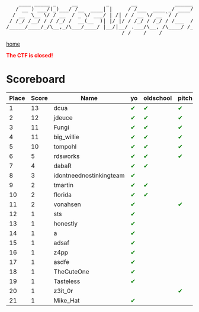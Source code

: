 <!--# set var="title" value="BSidesWpgCTF" -->
<link rel="stylesheet" type="text/css" href="/main.css" />
<pre>
    ____ _____ _     __         _       __            __________________
   / __ ) ___/(_)___/ /__  ____| |     / /___  ____ _/ ____/_  __/ ____/
  / __  \__ \/ / __  / _ \/ ___/ | /| / / __ \/ __ `/ /     / / / /_
 / /_/ /__/ / / /_/ /  __(__  )| |/ |/ / /_/ / /_/ / /___  / / / __/
/_____/____/_/\__,_/\___/____/ |__/|__/ .___/\__, /\____/ /_/ /_/
                                     /_/    /____/
</pre>

[home](/)

<span style="color:red"><b>The CTF is closed!</b></span>

Scoreboard
==========


| Place | Score | Name | yo | oldschool | pitch | tootsie | tapdat | dangle | factoryfresh | cryptic | rascal | demo | asshat | bootliquor | cosmo | scumbag |
|---|---|---|---|---|---|---|---|---|---|---|---|---|---|---|---|---|
| 1 | 13 | dcua | <span style="color:green">&#10004;</span> | <span style="color:green">&#10004;</span> | <span style="color:green">&#10004;</span> | <span style="color:green">&#10004;</span> | <span style="color:green">&#10004;</span> | <span style="color:green">&#10004;</span> | <span style="color:green">&#10004;</span> | <span style="color:green">&#10004;</span> | <span style="color:green">&#10004;</span> | <span style="color:green">&#10004;</span> | <span style="color:green">&#10004;</span> | <span style="color:green">&#10004;</span> | <span style="color:green">&#10004;</span> | |
| 2 | 12 | jdeuce | <span style="color:green">&#10004;</span> | <span style="color:green">&#10004;</span> | <span style="color:green">&#10004;</span> | <span style="color:green">&#10004;</span> | <span style="color:green">&#10004;</span> | <span style="color:green">&#10004;</span> | <span style="color:green">&#10004;</span> | <span style="color:green">&#10004;</span> | <span style="color:green">&#10004;</span> | <span style="color:green">&#10004;</span> | <span style="color:green">&#10004;</span> | <span style="color:green">&#10004;</span> | | |
| 3 | 11 | Fungi | <span style="color:green">&#10004;</span> | <span style="color:green">&#10004;</span> | <span style="color:green">&#10004;</span> | <span style="color:green">&#10004;</span> | <span style="color:green">&#10004;</span> | <span style="color:green">&#10004;</span> | <span style="color:green">&#10004;</span> | | <span style="color:green">&#10004;</span> | <span style="color:green">&#10004;</span> | | <span style="color:green">&#10004;</span> | <span style="color:green">&#10004;</span> | |
| 4 | 11 | big_willie | <span style="color:green">&#10004;</span> | <span style="color:green">&#10004;</span> | <span style="color:green">&#10004;</span> | <span style="color:green">&#10004;</span> | <span style="color:green">&#10004;</span> | <span style="color:green">&#10004;</span> | <span style="color:green">&#10004;</span> | <span style="color:green">&#10004;</span> | <span style="color:green">&#10004;</span> | <span style="color:green">&#10004;</span> | <span style="color:green">&#10004;</span> | | | |
| 5 | 10 | tompohl | <span style="color:green">&#10004;</span> | <span style="color:green">&#10004;</span> | <span style="color:green">&#10004;</span> | <span style="color:green">&#10004;</span> | <span style="color:green">&#10004;</span> | <span style="color:green">&#10004;</span> | <span style="color:green">&#10004;</span> | <span style="color:green">&#10004;</span> | <span style="color:green">&#10004;</span> | | <span style="color:green">&#10004;</span> | | | |
| 6 | 5 | rdsworks | <span style="color:green">&#10004;</span> | <span style="color:green">&#10004;</span> | <span style="color:green">&#10004;</span> | <span style="color:green">&#10004;</span> | | <span style="color:green">&#10004;</span> | | | | | | | | |
| 7 | 4 | dabaR | <span style="color:green">&#10004;</span> | <span style="color:green">&#10004;</span> | | <span style="color:green">&#10004;</span> | | <span style="color:green">&#10004;</span> | | | | | | | | |
| 8 | 3 | idontneednostinkingteam | <span style="color:green">&#10004;</span> | | | <span style="color:green">&#10004;</span> | | <span style="color:green">&#10004;</span> | | | | | | | | |
| 9 | 2 | tmartin | <span style="color:green">&#10004;</span> | <span style="color:green">&#10004;</span> | | | | | | | | | | | | |
| 10 | 2 | florida | <span style="color:green">&#10004;</span> | <span style="color:green">&#10004;</span> | | | | | | | | | | | | |
| 11 | 2 | vonahsen | <span style="color:green">&#10004;</span> | | <span style="color:green">&#10004;</span> | | | | | | | | | | | |
| 12 | 1 | sts | <span style="color:green">&#10004;</span> | | | | | | | | | | | | | |
| 13 | 1 | honestly | <span style="color:green">&#10004;</span> | | | | | | | | | | | | | |
| 14 | 1 | a | <span style="color:green">&#10004;</span> | | | | | | | | | | | | | |
| 15 | 1 | adsaf | <span style="color:green">&#10004;</span> | | | | | | | | | | | | | |
| 16 | 1 | z4pp | <span style="color:green">&#10004;</span> | | | | | | | | | | | | | |
| 17 | 1 | asdfe | <span style="color:green">&#10004;</span> | | | | | | | | | | | | | |
| 18 | 1 | TheCuteOne | <span style="color:green">&#10004;</span> | | | | | | | | | | | | | |
| 19 | 1 | Tasteless | <span style="color:green">&#10004;</span> | | | | | | | | | | | | | |
| 20 | 1 | z3it_0r | | | <span style="color:green">&#10004;</span> | | | | | | | | | | | |
| 21 | 1 | Mike_Hat | <span style="color:green">&#10004;</span> | | | | | | | | | | | | | |

</body>
</html>
